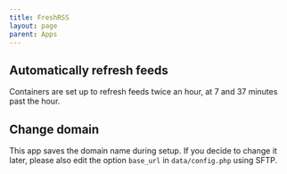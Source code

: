 ```yaml
---
title: FreshRSS
layout: page
parent: Apps
---
```


## Automatically refresh feeds
Containers are set up to refresh feeds twice an hour, at 7 and 37 minutes past the hour.

## Change domain
This app saves the domain name during setup. If you decide to change it later, please also edit the option `base_url` in `data/config.php` using SFTP.